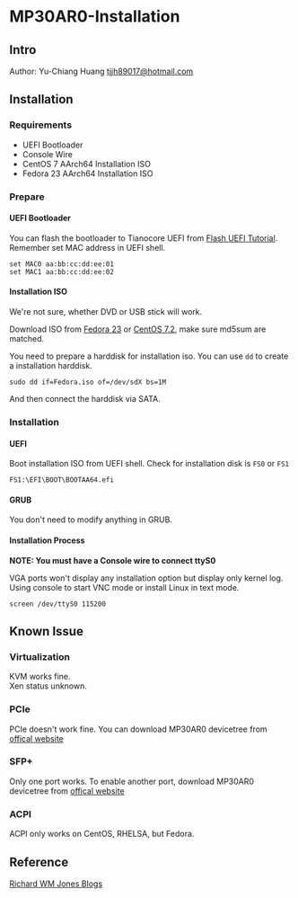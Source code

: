 # MP30AR0-Installation

## Intro

Author: Yu-Chiang Huang <tjjh89017@hotmail.com>

## Installation

### Requirements

* UEFI Bootloader
* Console Wire
* CentOS 7 AArch64 Installation ISO
* Fedora 23 AArch64 Installation ISO

### Prepare

#### UEFI Bootloader

You can flash the bootloader to Tianocore UEFI from [Flash UEFI Tutorial](https://rwmj.wordpress.com/2016/03/08/gigabyte-mp30-ar0-flashing-uefi/).
Remember set MAC address in UEFI shell.

```
set MAC0 aa:bb:cc:dd:ee:01
set MAC1 aa:bb:cc:dd:ee:02
```

#### Installation ISO

We're not sure, whether DVD or USB stick will work.

Download ISO from [Fedora 23](http://dl.fedoraproject.org/pub/fedora-secondary/releases/23/Server/aarch64/iso/) or [CentOS 7.2](http://mirror.centos.org/altarch/7.2.1603/isos/aarch64/), make sure md5sum are matched.

You need to prepare a harddisk for installation iso. You can use `dd` to create a installation harddisk.

```
sudo dd if=Fedora.iso of=/dev/sdX bs=1M
```

And then connect the harddisk via SATA.

### Installation

#### UEFI

Boot installation ISO from UEFI shell. Check for installation disk is `FS0` or `FS1`

```
FS1:\EFI\BOOT\BOOTAA64.efi
```

#### GRUB

You don't need to modify anything in GRUB.

#### Installation Process

**NOTE: You must have a Console wire to connect ttyS0**

VGA ports won't display any installation option but display only kernel log. Using console to start VNC mode or install Linux in text mode.

```
screen /dev/ttyS0 115200
```

## Known Issue

### Virtualization
KVM works fine.<br>
Xen status unknown.

### PCIe
PCIe doesn't work fine. You can download MP30AR0 devicetree from [offical website](http://b2b.gigabyte.com/products/product-page.aspx?pid=5422#dl)

### SFP+
Only one port works. To enable another port, download MP30AR0 devicetree from [offical website](http://b2b.gigabyte.com/products/product-page.aspx?pid=5422#dl)

### ACPI
ACPI only works on CentOS, RHELSA, but Fedora.

## Reference

[Richard WM Jones Blogs](https://rwmj.wordpress.com)
